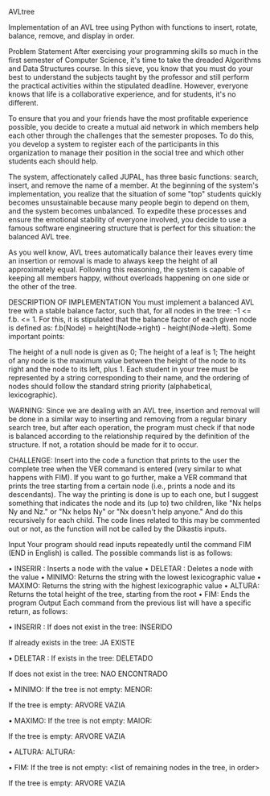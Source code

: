 AVLtree

Implementation of an AVL tree using Python with functions to insert, rotate, balance, remove, and display in order.

Problem Statement
After exercising your programming skills so much in the first semester of Computer Science, it's time to take the dreaded Algorithms and Data Structures course. In this sieve, you know that you must do your best to understand the subjects taught by the professor and still perform the practical activities within the stipulated deadline. However, everyone knows that life is a collaborative experience, and for students, it's no different.

To ensure that you and your friends have the most profitable experience possible, you decide to create a mutual aid network in which members help each other through the challenges that the semester proposes. To do this, you develop a system to register each of the participants in this organization to manage their position in the social tree and which other students each should help.

The system, affectionately called JUPAL, has three basic functions: search, insert, and remove the name of a member. At the beginning of the system's implementation, you realize that the situation of some "top" students quickly becomes unsustainable because many people begin to depend on them, and the system becomes unbalanced. To expedite these processes and ensure the emotional stability of everyone involved, you decide to use a famous software engineering structure that is perfect for this situation: the balanced AVL tree.

As you well know, AVL trees automatically balance their leaves every time an insertion or removal is made to always keep the height of all approximately equal. Following this reasoning, the system is capable of keeping all members happy, without overloads happening on one side or the other of the tree.

DESCRIPTION OF IMPLEMENTATION
You must implement a balanced AVL tree with a stable balance factor, such that, for all nodes in the tree: -1 <= f.b. <= 1. For this, it is stipulated that the balance factor of each given node is defined as: f.b(Node) = height(Node->right) - height(Node->left). Some important points:

The height of a null node is given as 0;
The height of a leaf is 1;
The height of any node is the maximum value between the height of the node to its right and the node to its left, plus 1.
Each student in your tree must be represented by a string corresponding to their name, and the ordering of nodes should follow the standard string priority (alphabetical, lexicographic).

WARNING: Since we are dealing with an AVL tree, insertion and removal will be done in a similar way to inserting and removing from a regular binary search tree, but after each operation, the program must check if that node is balanced according to the relationship required by the definition of the structure. If not, a rotation should be made for it to occur.

CHALLENGE: Insert into the code a function that prints to the user the complete tree when the VER command is entered (very similar to what happens with FIM). If you want to go further, make a VER <name> command that prints the tree starting from a certain node (i.e., prints a node and its descendants). The way the printing is done is up to each one, but I suggest something that indicates the node and its (up to) two children, like "Nx helps Ny and Nz." or "Nx helps Ny" or "Nx doesn't help anyone." And do this recursively for each child. The code lines related to this may be commented out or not, as the function will not be called by the Dikastis inputs.
  
 Input
Your program should read inputs repeatedly until the command FIM (END in English) is called. The possible commands list is as follows:

• INSERIR <name>: Inserts a node with the value <name>
• DELETAR <name>: Deletes a node with the value <name>
• MINIMO: Returns the string with the lowest lexicographic value
• MAXIMO: Returns the string with the highest lexicographic value
• ALTURA: Returns the total height of the tree, starting from the root
• FIM: Ends the program
Output
Each command from the previous list will have a specific return, as follows:

• INSERIR <name>:
If <name> does not exist in the tree: <name> INSERIDO

If <name> already exists in the tree: <name> JA EXISTE

• DELETAR <name>:
If <name> exists in the tree: <name> DELETADO

If <name> does not exist in the tree: <name> NAO ENCONTRADO

• MINIMO:
If the tree is not empty: MENOR: <name>

If the tree is empty: ARVORE VAZIA

• MAXIMO:
If the tree is not empty: MAIOR: <name>

If the tree is empty: ARVORE VAZIA

• ALTURA:
ALTURA: <treeheight>

• FIM:
If the tree is not empty: <list of remaining nodes in the tree, in order>

If the tree is empty: ARVORE VAZIA
